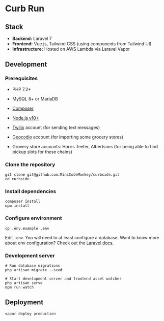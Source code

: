 # Curb Run

## Stack

* **Backend:** Laravel 7
* **Frontend:** Vue.js, Tailwind CSS (using components from Tailwind UI)
* **Infrastructure:** Hosted on AWS Lambda via Laravel Vapor

## Development

### Prerequisites

* PHP 7.2+
* MySQL 8+ or MariaDB
* [Composer](https://getcomposer.org)
* [Node.js v10+](https://nodejs.org/en/)

* [Twilio](https://www.twilio.com) account (for sending text messages)
* [Geocodio](https://www.geocod.io) account (for importing some grocery stores)
* Grovery store accounts: Harris Teeter, Albertsons (for being able to find pickup slots for these chains)

### Clone the repository

```
git clone git@github.com:MiniCodeMonkey/curbside.git
cd curbside
```

### Install dependencies

```
composer install
npm install
```

### Configure environment

```
cp .env.example .env
```

Edit `.env`. You will need to at least configure a database. Want to know more about env configuration? Check out the [Laravel docs](https://laravel.com/docs/7.x/configuration).

### Development server

```
# Run database migrations
php artisan migrate --seed

# Start development server and frontend asset watcher
php artisan serve
npm run watch
```

## Deployment

```
vapor deploy production
```
